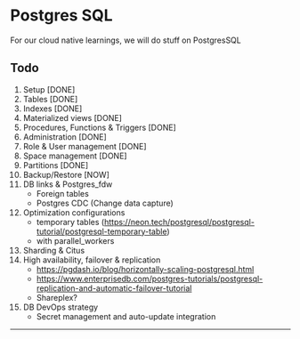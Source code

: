 # Postgres SQL

For our cloud native learnings, we will do stuff on PostgresSQL

## Todo

1. Setup [DONE]
2. Tables [DONE]
3. Indexes [DONE]
4. Materialized views [DONE]
5. Procedures, Functions & Triggers [DONE]
6. Administration [DONE]
7. Role & User management [DONE]
8. Space management [DONE]
9. Partitions [DONE]
10. Backup/Restore [NOW]
11. DB links & Postgres_fdw
    - Foreign tables
    - Postgres CDC (Change data capture)
12. Optimization configurations
    - temporary tables (https://neon.tech/postgresql/postgresql-tutorial/postgresql-temporary-table)
    - with parallel_workers
13. Sharding & Citus
14. High availability, failover & replication
    - https://pgdash.io/blog/horizontally-scaling-postgresql.html
    - https://www.enterprisedb.com/postgres-tutorials/postgresql-replication-and-automatic-failover-tutorial
    - Shareplex?
15. DB DevOps strategy
    - Secret management and auto-update integration

---
